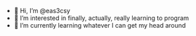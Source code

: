 - 👋 Hi, I’m @eas3csy
- 👀 I’m interested in finally, actually, really learning to program
- 🌱 I’m currently learning whatever I can get my head around

<!---
eas3csy/eas3csy is a ✨ special ✨ repository because its `README.md` (this file) appears on your GitHub profile.
You can click the Preview link to take a look at your changes.
--->
